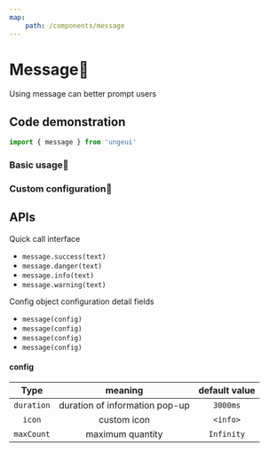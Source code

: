 ```yaml
---
map:
    path: /components/message
---
```


# Message💨

Using message can better prompt users

## Code demonstration

```js
import { message } from 'ungeui'
```

### Basic usage🚀

<demo 
    src="./demo/base.vue"
    language="vue"
    title="🚀basic usage"
    desc="Several basic themes are preset, and you can call them at the right time">
</demo>

### Custom configuration🗽

<demo 
    src="./demo/config.vue"
    language="vue"
    title="🗽basic usage"
    desc="You can also customize some configurations">
</demo>

## APIs

Quick call interface
* `message.success(text)`
* `message.danger(text)`
* `message.info(text)`
* `message.warning(text)`

Config object configuration detail fields
* `message(config)`
* `message(config)`
* `message(config)`
* `message(config)`

#### config

|   Type     | meaning   |  default value|
| :-------:  | :-----: | :-----: |
| `duration` | duration of information pop-up | `3000ms` |
| `icon`     | custom icon | `<info>` |
| `maxCount` | maximum quantity | `Infinity` |